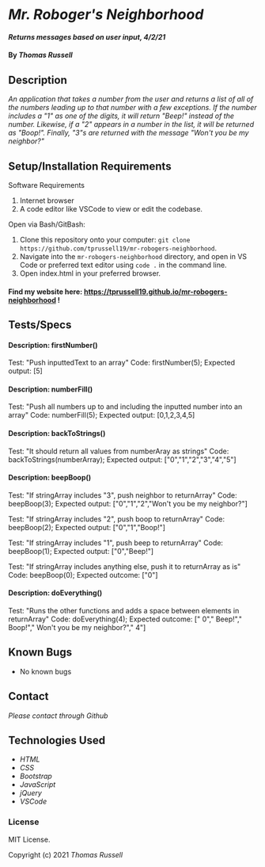 # _Mr. Roboger's Neighborhood_

#### _Returns messages based on user input, 4/2/21_

#### By _Thomas Russell_

## Description

_An application that takes a number from the user and returns a list of all of the numbers leading up to that number with a few exceptions. If the number includes a "1" as one of the digits, it will return "Beep!" instead of the number. Likewise, if a "2" appears in a number in the list, it will be returned as "Boop!". Finally, "3"s are returned with the message "Won't you be my neighbor?"_

## Setup/Installation Requirements

Software Requirements
1. Internet browser
2. A code editor like VSCode to view or edit the codebase.

Open via Bash/GitBash:
1. Clone this repository onto your computer:
`git clone https://github.com/tprussell19/mr-robogers-neighborhood`.
2. Navigate into the `mr-robogers-neighborhood` directory, and open in VS Code or preferred text editor using `code .` in the command line.
3. Open index.html in your preferred browser.

#### Find my website here: https://tprussell19.github.io/mr-robogers-neighborhood !

## Tests/Specs

#### Description: firstNumber()
Test: "Push inputtedText to an array"
Code: firstNumber(5);
Expected output: [5]


#### Description: numberFill()
Test: "Push all numbers up to and including the inputted number into an array"
Code: numberFill(5);
Expected output: [0,1,2,3,4,5]

#### Description: backToStrings()
Test: "It should return all values from numberAray as strings"
Code: backToStrings(numberArray);
Expected output: ["0","1","2","3","4","5"]

#### Description: beepBoop()
Test: "If stringArray includes "3", push neighbor to returnArray"
Code: beepBoop(3);
Expected output: ["0","1","2","Won't you be my neighbor?"]

Test: "If stringArray includes "2", push boop to returnArray"
Code: beepBoop(2);
Expected output: ["0","1","Boop!"]

Test: "If stringArray includes "1", push beep to returnArray"
Code: beepBoop(1);
Expected output: ["0","Beep!"]

Test: "If stringArray includes anything else, push it to returnArray as is"
Code: beepBoop(0);
Expected outcome: ["0"]

#### Description: doEverything()
Test: "Runs the other functions and adds a space between elements in returnArray"
Code: doEverything(4);
Expected outcome: [" 0"," Beep!"," Boop!"," Won't you be my neighbor?"," 4"]

## Known Bugs

* No known bugs

## Contact

_Please contact through Github_

## Technologies Used

* _HTML_
* _CSS_
* _Bootstrap_
* _JavaScript_
* _jQuery_
* _VSCode_

### License

MIT License.

Copyright (c) 2021 _Thomas Russell_